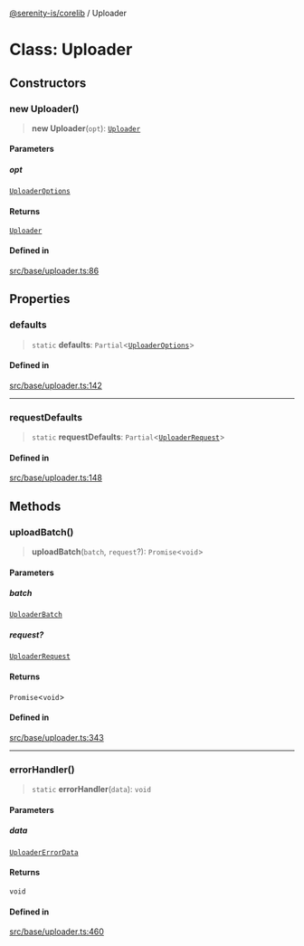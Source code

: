 [@serenity-is/corelib](../README.md) / Uploader

# Class: Uploader

## Constructors

### new Uploader()

> **new Uploader**(`opt`): [`Uploader`](Uploader.md)

#### Parameters

##### opt

[`UploaderOptions`](../interfaces/UploaderOptions.md)

#### Returns

[`Uploader`](Uploader.md)

#### Defined in

[src/base/uploader.ts:86](https://github.com/serenity-is/serenity/blob/master/packages/corelib/src/base/uploader.ts#L86)

## Properties

### defaults

> `static` **defaults**: `Partial`\<[`UploaderOptions`](../interfaces/UploaderOptions.md)\>

#### Defined in

[src/base/uploader.ts:142](https://github.com/serenity-is/serenity/blob/master/packages/corelib/src/base/uploader.ts#L142)

***

### requestDefaults

> `static` **requestDefaults**: `Partial`\<[`UploaderRequest`](../interfaces/UploaderRequest.md)\>

#### Defined in

[src/base/uploader.ts:148](https://github.com/serenity-is/serenity/blob/master/packages/corelib/src/base/uploader.ts#L148)

## Methods

### uploadBatch()

> **uploadBatch**(`batch`, `request`?): `Promise`\<`void`\>

#### Parameters

##### batch

[`UploaderBatch`](../interfaces/UploaderBatch.md)

##### request?

[`UploaderRequest`](../interfaces/UploaderRequest.md)

#### Returns

`Promise`\<`void`\>

#### Defined in

[src/base/uploader.ts:343](https://github.com/serenity-is/serenity/blob/master/packages/corelib/src/base/uploader.ts#L343)

***

### errorHandler()

> `static` **errorHandler**(`data`): `void`

#### Parameters

##### data

[`UploaderErrorData`](../interfaces/UploaderErrorData.md)

#### Returns

`void`

#### Defined in

[src/base/uploader.ts:460](https://github.com/serenity-is/serenity/blob/master/packages/corelib/src/base/uploader.ts#L460)
